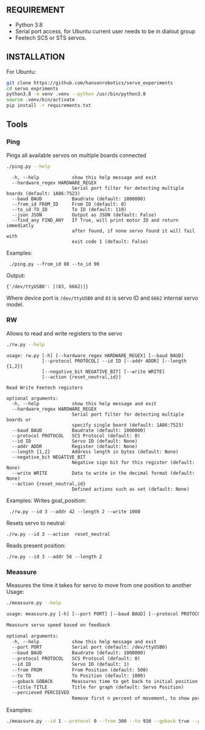 ## REQUIREMENT
 - Python 3.8
 - Serial port access, for Ubuntu current user needs to be in dialout group
 - Feetech SCS or STS servos.
## INSTALLATION
For Ubuntu:

```bash
git clone https://github.com/hansonrobotics/servo_experiments
cd servo_expriments
python3.8 -m venv .venv --python /usr/bin/python3.8
source .venv/bin/activate
pip install -r requirements.txt
```

## Tools

### Ping
Pings all available servos on multiple boards connected
```bash
./ping.py --help
```
```
  -h, --help            show this help message and exit
  --hardware_regex HARDWARE_REGEX
                        Serial port filter for detecting multiple boards (default: 1A86:7523)
  --baud BAUD           Baudrate (default: 1000000)
  --from_id FROM_ID     From ID (default: 0)
  --to_id TO_ID         To ID (default: 110)
  --json JSON           Output as JSON (default: False)
  --find_any FIND_ANY   If True, will print motor ID and return immediatly
                        after found, if none servo found it will fail with
                        exit code 1 (default: False)
```
Examples:
```
 ./ping.py --from_id 80 --to_id 90
```
Output:
```
{'/dev/ttyUSB0': [(83, 6662)]}
```
Where device port is `/dev/ttyUSB0` and `83` is servo ID and `6662` internal servo model.


### RW
Allows to read and write registers to the servo
```bash
./rw.py --help
```

```
usage: rw.py [-h] [--hardware_regex HARDWARE_REGEX] [--baud BAUD]
             [--protocol PROTOCOL] --id ID [--addr ADDR] [--length {1,2}]
             [--negative_bit NEGATIVE_BIT] [--write WRITE]
             [--action {reset_neutral,id}]

Read Write Feetech registers

optional arguments:
  -h, --help            show this help message and exit
  --hardware_regex HARDWARE_REGEX
                        Serial port filter for detecting multiple boards or
                        specify single board (default: 1A86:7523)
  --baud BAUD           Baudrate (default: 1000000)
  --protocol PROTOCOL   SCS Protocol (default: 0)
  --id ID               Servo ID (default: None)
  --addr ADDR           Register (default: None)
  --length {1,2}        Address length in bytes (default: None)
  --negative_bit NEGATIVE_BIT
                        Negative sign bit for this register (default: None)
  --write WRITE         Data to write in the decimal format (default: None)
  --action {reset_neutral,id}
                        Defined actions such as set (default: None)
```
Examples:
Writes goal_position:
```
 ./rw.py --id 3 --addr 42 --length 2 --write 1000
```

Resets servo to neutral:
```
./rw.py --id 3 --action  reset_neutral
```

Reads present position:
```
./rw.py --id 3 --addr 56 --length 2
```


### Meassure
Measures the time it takes for servo to move from one position to another
Usage:
```bash
./meassure.py --help
```
```txt
usage: meassure.py [-h] [--port PORT] [--baud BAUD] [--protocol PROTOCOL] [--id ID] [--from FROM] [--to TO] [--goback GOBACK] [--title TITLE] [--percieved PERCIEVED]

Meassure servo speed based on feedback

optional arguments:
  -h, --help            show this help message and exit
  --port PORT           Serial port (default: /dev/ttyUSB0)
  --baud BAUD           Baudrate (default: 1000000)
  --protocol PROTOCOL   SCS Protocol (default: 0)
  --id ID               Servo ID (default: 1)
  --from FROM           From Position (default: 500)
  --to TO               To Position (default: 1000)
  --goback GOBACK       Meassures time to get back to initial position as well (default: False)
  --title TITLE         Title for graph (default: Servo Position)
  --percieved PERCIEVED
                        Remove first n percent of movement, to show percieved stats (default: 0)
```
Examples:
```bash
./meassure.py --id 1 --protocol 0 --from 300 --to 910 --goback true --percieved 5

```